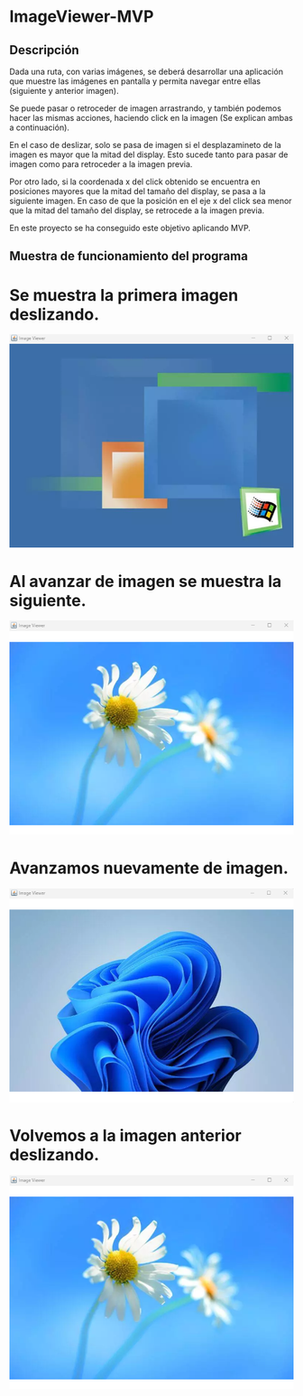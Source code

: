 # ImageViewer-MVP

## Descripción 
Dada una ruta, con varias imágenes, se deberá desarrollar una aplicación que muestre las imágenes en pantalla y permita navegar entre ellas (siguiente y anterior imagen).

Se puede pasar o retroceder de imagen arrastrando, y también podemos hacer las mismas acciones, haciendo click en la imagen (Se explican ambas a continuación). 

En el caso de deslizar, solo se pasa de imagen si el desplazamineto de la imagen es mayor que la mitad del display. Esto sucede tanto para pasar de imagen como para retroceder a la imagen previa.

Por otro lado, si la coordenada x del click obtenido se encuentra en posiciones mayores que la mitad del tamaño del display, se pasa a la siguiente imagen. En caso de que la posición en el eje x del click sea menor que la mitad del tamaño del display, se retrocede a la imagen previa.

En este proyecto se ha conseguido este objetivo aplicando MVP.

## Muestra de funcionamiento del programa

# Se muestra la primera imagen deslizando.

![Primera Imagen](https://github.com/FerPellicerKatas/ImageViewer-MVP/blob/master/imagesExample/imagenEjemplo1.png)

# Al avanzar de imagen se muestra la siguiente.

![Segunda Imagen](https://github.com/FerPellicerKatas/ImageViewer-MVP/blob/master/imagesExample/imagenEjemplo2.png)

# Avanzamos nuevamente de imagen.

![Tercera Imagen](https://github.com/FerPellicerKatas/ImageViewer-MVP/blob/master/imagesExample/imagenEjemplo3.png)

# Volvemos a la imagen anterior deslizando.

![Cuarta Imagen](https://github.com/FerPellicerKatas/ImageViewer-MVP/blob/master/imagesExample/imagenEjemplo2.png)
